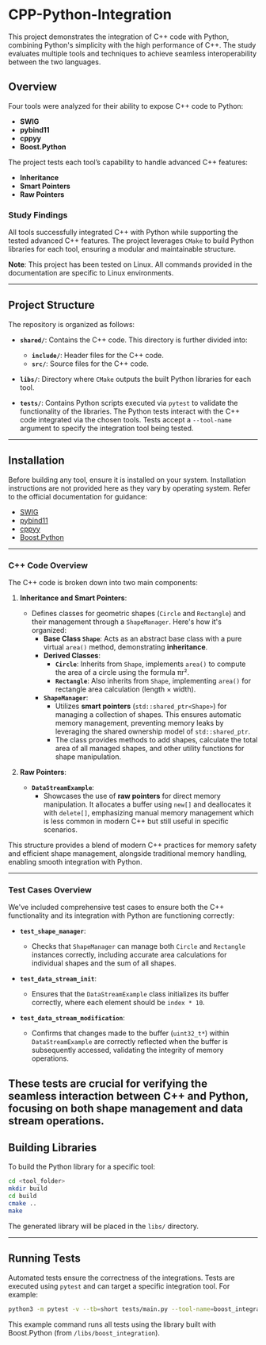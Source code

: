 
# CPP-Python-Integration

This project demonstrates the integration of C++ code with Python, combining Python's simplicity with the high performance of C++. The study evaluates multiple tools and techniques to achieve seamless interoperability between the two languages.

## Overview

Four tools were analyzed for their ability to expose C++ code to Python:

- **SWIG**
- **pybind11**
- **cppyy**
- **Boost.Python**

The project tests each tool’s capability to handle advanced C++ features:

- **Inheritance**
- **Smart Pointers**
- **Raw Pointers**

### Study Findings

All tools successfully integrated C++ with Python while supporting the tested advanced C++ features. The project leverages `CMake` to build Python libraries for each tool, ensuring a modular and maintainable structure.

**Note**: This project has been tested on Linux. All commands provided in the documentation are specific to Linux environments.

---

## Project Structure

The repository is organized as follows:

- **`shared/`**: Contains the C++ code. This directory is further divided into:
  - **`include/`**: Header files for the C++ code.
  - **`src/`**: Source files for the C++ code.
  
- **`libs/`**: Directory where `CMake` outputs the built Python libraries for each tool.

- **`tests/`**: Contains Python scripts executed via `pytest` to validate the functionality of the libraries. The Python tests interact with the C++ code integrated via the chosen tools. Tests accept a `--tool-name` argument to specify the integration tool being tested.

---

## Installation

Before building any tool, ensure it is installed on your system. Installation instructions are not provided here as they vary by operating system. Refer to the official documentation for guidance:

- [SWIG](http://www.swig.org)
- [pybind11](https://pybind11.readthedocs.io)
- [cppyy](https://cppyy.readthedocs.io)
- [Boost.Python](https://www.boost.org/doc/libs/release/libs/python/)

---

### C++ Code Overview

The C++ code is broken down into two main components:

1. **Inheritance and Smart Pointers**:
   - Defines classes for geometric shapes (`Circle` and `Rectangle`) and their management through a `ShapeManager`. Here's how it's organized:
     - **Base Class `Shape`**: Acts as an abstract base class with a pure virtual `area()` method, demonstrating **inheritance**. 
     - **Derived Classes**:
       - **`Circle`**: Inherits from `Shape`, implements `area()` to compute the area of a circle using the formula πr².
       - **`Rectangle`**: Also inherits from `Shape`, implementing `area()` for rectangle area calculation (length × width).
     - **`ShapeManager`**:
       - Utilizes **smart pointers** (`std::shared_ptr<Shape>`) for managing a collection of shapes. This ensures automatic memory management, preventing memory leaks by leveraging the shared ownership model of `std::shared_ptr`.
       - The class provides methods to add shapes, calculate the total area of all managed shapes, and other utility functions for shape manipulation.

2. **Raw Pointers**:
   - **`DataStreamExample`**:
     - Showcases the use of **raw pointers** for direct memory manipulation. It allocates a buffer using `new[]` and deallocates it with `delete[]`, emphasizing manual memory management which is less common in modern C++ but still useful in specific scenarios.

This structure provides a blend of modern C++ practices for memory safety and efficient shape management, alongside traditional memory handling, enabling smooth integration with Python.

---

### Test Cases Overview

We've included comprehensive test cases to ensure both the C++ functionality and its integration with Python are functioning correctly:

- **`test_shape_manager`**:
  - Checks that `ShapeManager` can manage both `Circle` and `Rectangle` instances correctly, including accurate area calculations for individual shapes and the sum of all shapes.

- **`test_data_stream_init`**:
  - Ensures that the `DataStreamExample` class initializes its buffer correctly, where each element should be `index * 10`.

- **`test_data_stream_modification`**:
  - Confirms that changes made to the buffer (`uint32_t*`) within `DataStreamExample` are correctly reflected when the buffer is subsequently accessed, validating the integrity of memory operations.

These tests are crucial for verifying the seamless interaction between C++ and Python, focusing on both shape management and data stream operations.
---

## Building Libraries

To build the Python library for a specific tool:

```bash
cd <tool_folder>
mkdir build
cd build
cmake ..
make
```

The generated library will be placed in the `libs/` directory.

---

## Running Tests

Automated tests ensure the correctness of the integrations. Tests are executed using `pytest` and can target a specific integration tool. For example:

```bash
python3 -m pytest -v --tb=short tests/main.py --tool-name=boost_integration
```

This example command runs all tests using the library built with Boost.Python (from `/libs/boost_integration`).
